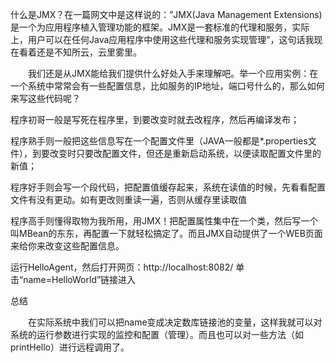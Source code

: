 什么是JMX？在一篇网文中是这样说的：”JMX(Java Management Extensions)是一个为应用程序植入管理功能的框架。JMX是一套标准的代理和服务，实际上，用户可以在任何Java应用程序中使用这些代理和服务实现管理”，这句话我现在看着还是不知所云，云里雾里。

　　我们还是从JMX能给我们提供什么好处入手来理解吧。举一个应用实例：在一个系统中常常会有一些配置信息，比如服务的IP地址，端口号什么的，那么如何来写这些代码呢？

程序初哥一般是写死在程序里，到要改变时就去改程序，然后再编译发布；

程序熟手则一般把这些信息写在一个配置文件里（JAVA一般都是*.properties文件），到要改变时只要改配置文件，但还是重新启动系统，以便读取配置文件里的新值；

程序好手则会写一个段代码，把配置值缓存起来，系统在读值的时候，先看看配置文件有没有更动。如有更改则重读一遍，否则从缓存里读取值

程序高手则懂得取物为我所用，用JMX！把配置属性集中在一个类，然后写一个叫MBean的东东，再配置一下就轻松搞定了。而且JMX自动提供了一个WEB页面来给你来改变这些配置信息。

运行HelloAgent，然后打开网页：http://localhost:8082/ 
单击“name=HelloWorld”链接进入

总结

　　在实际系统中我们可以把name变成决定数库链接池的变量，这样我就可以对系统的运行参数进行实现的监控和配置（管理）。而且也可以对一些方法（如printHello）进行远程调用了。
